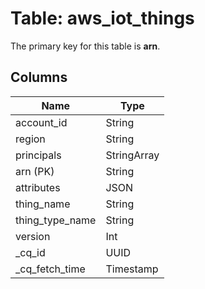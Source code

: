 # Table: aws_iot_things


The primary key for this table is **arn**.


## Columns
| Name          | Type          |
| ------------- | ------------- |
|account_id|String|
|region|String|
|principals|StringArray|
|arn (PK)|String|
|attributes|JSON|
|thing_name|String|
|thing_type_name|String|
|version|Int|
|_cq_id|UUID|
|_cq_fetch_time|Timestamp|